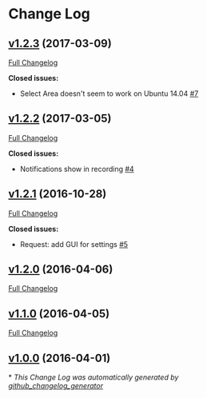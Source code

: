 # Change Log

## [v1.2.3](https://github.com/lexcast/screen-recorder/tree/v1.2.3) (2017-03-09)
[Full Changelog](https://github.com/lexcast/screen-recorder/compare/v1.2.2...v1.2.3)

**Closed issues:**

- Select Area doesn't seem to work on Ubuntu 14.04 [\#7](https://github.com/lexcast/screen-recorder/issues/7)

## [v1.2.2](https://github.com/lexcast/screen-recorder/tree/v1.2.2) (2017-03-05)
[Full Changelog](https://github.com/lexcast/screen-recorder/compare/v1.2.1...v1.2.2)

**Closed issues:**

- Notifications show in recording [\#4](https://github.com/lexcast/screen-recorder/issues/4)

## [v1.2.1](https://github.com/lexcast/screen-recorder/tree/v1.2.1) (2016-10-28)
[Full Changelog](https://github.com/lexcast/screen-recorder/compare/v1.2.0...v1.2.1)

**Closed issues:**

- Request: add GUI for settings [\#5](https://github.com/lexcast/screen-recorder/issues/5)

## [v1.2.0](https://github.com/lexcast/screen-recorder/tree/v1.2.0) (2016-04-06)
[Full Changelog](https://github.com/lexcast/screen-recorder/compare/v1.1.0...v1.2.0)

## [v1.1.0](https://github.com/lexcast/screen-recorder/tree/v1.1.0) (2016-04-05)
[Full Changelog](https://github.com/lexcast/screen-recorder/compare/v1.0.0...v1.1.0)

## [v1.0.0](https://github.com/lexcast/screen-recorder/tree/v1.0.0) (2016-04-01)


\* *This Change Log was automatically generated by [github_changelog_generator](https://github.com/skywinder/Github-Changelog-Generator)*